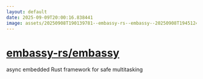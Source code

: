```yaml
---
layout: default
date: 2025-09-09T20:00:16.838441
image: assets/20250908T190139781--embassy-rs--embassy--20250908T194512435--cropped.png
---
```


# [embassy-rs/embassy](https://github.com/embassy-rs/embassy)

async embedded Rust framework for safe multitasking
